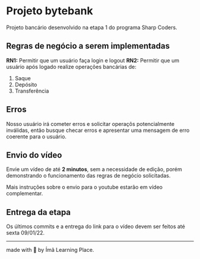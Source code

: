 # Projeto bytebank

Projeto bancário desenvolvido na etapa 1 do programa Sharp Coders.

## Regras de negócio a serem implementadas

**RN1:** Permitir que um usuário faça login e logout
**RN2:** Permitir que um usuário após logado realize operações bancárias de:

  1. Saque
  2. Depósito
  3. Transferência

## Erros

Nosso usuário irá cometer erros e solicitar operaçõs potencialmente inválidas, então busque checar erros e apresentar uma mensagem de erro coerente para o usuário.

## Envio do vídeo

Envie um vídeo de até **2 minutos**, sem a necessidade de edição, porém demonstrando o funcionamento das regras de negócio solicitadas.

Mais instruções sobre o envio para o youtube estarão em vídeo complementar.

## Entrega da etapa

Os últimos commits e a entrega do link para o vídeo devem ser feitos até sexta 09/01/22.

-----

made with 💙 by Ímã Learning Place.
